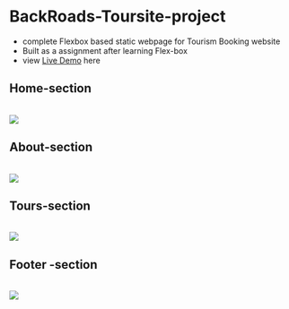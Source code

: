 <h1>BackRoads-Toursite-project</h1>
<ul>
    <li>complete Flexbox based static webpage for Tourism Booking website</li>
    <li> Built as a assignment after learning Flex-box</li>
    <li> view <a href="https://backroads-tourism.netlify.app/" target="_blank">Live Demo</a> here  </li>
</ul>
<h2> Home-section </h2> </br>
<img src="https://user-images.githubusercontent.com/63772127/125196583-161ec400-e278-11eb-95b2-1c7eae3d45f9.png" >
</br>
<h2> About-section </h2> </br>
<img src="https://user-images.githubusercontent.com/63772127/125196539-fc7d7c80-e277-11eb-9bac-408dc45e065a.png">
</br>
<h2> Tours-section </h2> </br> 
<img src="https://user-images.githubusercontent.com/63772127/125196634-3b133700-e278-11eb-8ddb-2af9630bc722.png">
</br>
<h2> Footer -section </h2> </br>
<img src="https://user-images.githubusercontent.com/63772127/125196661-4e260700-e278-11eb-8acb-3be075faf4e0.png"> 
</br>
